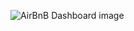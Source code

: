 ![AirBnB Dashboard image](https://github.com/user-attachments/assets/b3749770-ba35-4c80-a5d0-f2a952008fd4)


